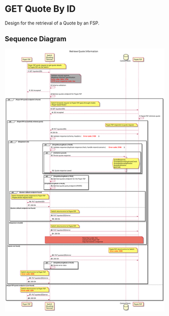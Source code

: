 # GET Quote By ID

Design for the retrieval of a Quote by an FSP.

## Sequence Diagram

![](./assets/diagrams/sequence/seq-get-quotes-1.1.0.svg)

